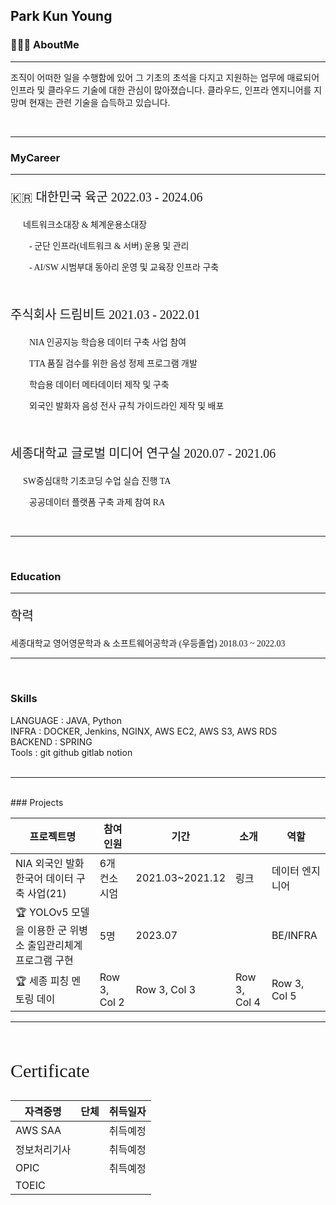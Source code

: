  ## Park Kun Young

### 🧑🏻‍💻 AboutMe

---

조직이 어떠한 일을 수행함에 있어 그 기초의 초석을 다지고 지원하는 업무에 매료되어 인프라 및 클라우드 기술에 대한 관심이 많아졌습니다. 
클라우드, 인프라 엔지니어를 지망며 현재는 관련 기술을 습득하고 있습니다.

<br>

---

### MyCareer

---

<p style="font-size:20px; font-family: serif; font-weight: 2000">🇰🇷 대한민국 육군 2022.03 - 2024.06</p>

<p style="font-size:14px; font-family: serif; text-indent: 20px;">네트워크소대장 & 체계운용소대장<br></p>

<p style="font-size:14px; font-family: serif; text-indent: 30px;"> - 군단 인프라(네트워크 & 서버) 운용 및 관리<br></p>

<p style="font-size:14px; font-family: serif; text-indent: 30px;"> - AI/SW 시범부대 동아리 운영 및 교육장 인프라 구축<br></p>

<br>

<p style="font-size:20px; font-family: serif; font-weight: 2000">주식회사 드림비트 2021.03 - 2022.01</p>

<p style="font-size:14px; font-family: serif; text-indent: 30px;">NIA 인공지능 학습용 데이터 구축 사업 참여<br></p>

<p style="font-size:14px; font-family: serif; text-indent: 30px;"> TTA 품질 검수를 위한 음성 정제 프로그램 개발<br></p>

<p style="font-size:14px; font-family: serif; text-indent: 30px;"> 학습용 데이터 메타데이터 제작 및 구축<br></p>

<p style="font-size:14px; font-family: serif; text-indent: 30px;">외국인 발화자 음성 전사 규칙 가이드라인 제작 및 배포<br></p>

<br>

<p style="font-size:20px; font-family: serif; font-weight: 2000">세종대학교 글로벌 미디어 연구실 2020.07 - 2021.06</p>

<p style="font-size:14px; font-family: serif; text-indent: 20px;">SW중심대학 기초코딩 수업 실습 진행 TA<br></p>

<p style="font-size:14px; font-family: serif; text-indent: 30px;"> 공공데이터 플랫폼 구축 과제 참여 RA<br></p>

<br>

---

<br>

### Education

---

<p style="font-size:20px; font-family: serif; font-weight: 2000">학력</p>

<p style="font-size:14px; font-family: serif; text-indent: 0px;">세종대학교 영어영문학과 & 소프트웨어공학과 (우등졸업) 2018.03 ~ 2022.03<br></p>

---

<br>

### Skills

LANGUAGE : JAVA, Python <br>
INFRA : DOCKER, Jenkins, NGINX, AWS EC2, AWS S3, AWS RDS<br>
BACKEND : SPRING<br>
Tools : git github gitlab notion<br>
<br>

---

<br>
### Projects

| 프로젝트명                                                   | 참여인원     | 기간            | 소개         | 역할            |
| ------------------------------------------------------------ | ------------ | --------------- | ------------ | --------------- |
| NIA 외국인 발화 한국어 데이터 구축 사업(21)                  | 6개 컨소시엄 | 2021.03~2021.12 | 링크         | 데이터 엔지니어 |
| 🏆 YOLOv5 모델을 이용한 군 위병소 출입관리체계 프로그램 구현 | 5명          | 2023.07         |              | BE/INFRA        |
| 🏆 세종 피칭 멘토링 데이                                     | Row 3, Col 2 | Row 3, Col 3    | Row 3, Col 4 | Row 3, Col 5    |

---

<br>
<p style="font-size:30px; font-family: serif;">Certificate</p>

| 자격증명     | 단체         | 취득일자     |
| ------------ | ------------ | ------------ |
| AWS SAA      |  | 취득예정 |
| 정보처리기사 |  | 취득예정 |
| OPIC         |  | 취득예정 |
| TOEIC        |  |  |
